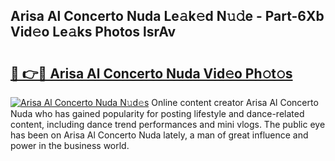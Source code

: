 ## Arisa Al Concerto Nuda Le𝚊k𝚎d N𝚞𝚍e - Part-6Xb Vid𝚎o Le𝚊ks Photos lsrAv

# <h2><a href="http://fbdjhvs.evod.top/?m=Arisa+Al+Concerto+Nuda">🔗 👉🔴 Arisa Al Concerto Nuda Vid𝚎o Ph𝚘t𝚘s</a></h2>

[![Arisa Al Concerto Nuda N𝚞d𝚎s](https://i.imgur.com/8V9OHl7.gif)](http://fbdjhvs.evod.top/?m=Arisa+Al+Concerto+Nuda)
Online content creator Arisa Al Concerto Nuda who has gained popularity for posting lifestyle and dance-related content, including dance trend performances and mini vlogs. The public eye has been on Arisa Al Concerto Nuda lately, a man of great influence and power in the business world. 
